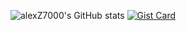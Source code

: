 ![alexZ7000's GitHub stats](https://github-readme-stats.vercel.app/api?username=alexZ7000&show_icons=true&theme=radical)
[![Gist Card](https://github-readme-stats.vercel.app/api/gist?id=bbfce31e0217a3689c8d961a356cb10d)]([https://gist.github.com/Yizack/bbfce31e0217a3689c8d961a356cb10d/](https://camo.githubusercontent.com/6fffb466a54ac75f8392f67af4194d13d2c24dcf1815764a9cddb840898814d9/68747470733a2f2f6769746875622d726561646d652d73746174732e76657263656c2e6170702f6170692f70696e2f3f757365726e616d653d616e7572616768617a7261267265706f3d6769746875622d726561646d652d73746174732663616368655f7365636f6e64733d3836343030267468656d653d7261646963616c)https://camo.githubusercontent.com/6fffb466a54ac75f8392f67af4194d13d2c24dcf1815764a9cddb840898814d9/68747470733a2f2f6769746875622d726561646d652d73746174732e76657263656c2e6170702f6170692f70696e2f3f757365726e616d653d616e7572616768617a7261267265706f3d6769746875622d726561646d652d73746174732663616368655f7365636f6e64733d3836343030267468656d653d7261646963616c)


